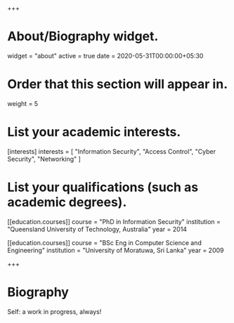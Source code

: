 +++
# About/Biography widget.
widget = "about"
active = true
date = 2020-05-31T00:00:00+05:30

# Order that this section will appear in.
weight = 5

# List your academic interests.
[interests]
  interests = [
    "Information Security",
    "Access Control",
    "Cyber Security",
	"Networking"
  ]

# List your qualifications (such as academic degrees).
[[education.courses]]
  course = "PhD in Information Security"
  institution = "Queensland University of Technology, Australia"
  year = 2014

[[education.courses]]
  course = "BSc Eng in Computer Science and Engineering"
  institution = "University of Moratuwa, Sri Lanka"
  year = 2009
 
+++

# Biography

Self: a work in progress, always!
